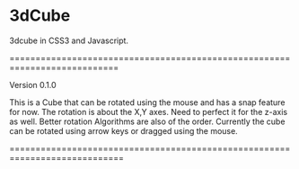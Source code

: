 3dCube
======

3dcube in CSS3 and Javascript.

===========================================================================

Version 0.1.0

This is a Cube that can be rotated using the mouse and has a snap feature for now. 
The rotation is about the X,Y axes. Need to perfect it for the z-axis as well. Better rotation Algorithms are also of the order.
Currently the cube can be rotated using arrow keys or dragged using the mouse. 

============================================================================

